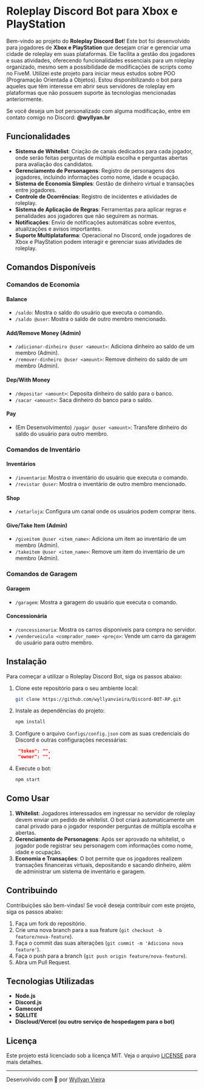 
# Roleplay Discord Bot para Xbox e PlayStation

Bem-vindo ao projeto do **Roleplay Discord Bot**! Este bot foi desenvolvido para jogadores de **Xbox e PlayStation** que desejam criar e gerenciar uma cidade de roleplay em suas plataformas. Ele facilita a gestão dos jogadores e suas atividades, oferecendo funcionalidades essenciais para um roleplay organizado, mesmo sem a possibilidade de modificações de scripts como no FiveM. Utilizei este projeto para iniciar meus estudos sobre POO (Programação Orientada a Objetos). Estou disponibilizando o bot para aqueles que têm interesse em abrir seus servidores de roleplay em plataformas que não possuem suporte às tecnologias mencionadas anteriormente.

Se você deseja um bot personalizado com alguma modificação, entre em contato comigo no Discord: **@wyllyan.br**

## Funcionalidades

- **Sistema de Whitelist**: Criação de canais dedicados para cada jogador, onde serão feitas perguntas de múltipla escolha e perguntas abertas para avaliação dos candidatos.
- **Gerenciamento de Personagens**: Registro de personagens dos jogadores, incluindo informações como nome, idade e ocupação.
- **Sistema de Economia Simples**: Gestão de dinheiro virtual e transações entre jogadores.
- **Controle de Ocorrências**: Registro de incidentes e atividades de roleplay.
- **Sistema de Aplicação de Regras**: Ferramentas para aplicar regras e penalidades aos jogadores que não seguirem as normas.
- **Notificações**: Envio de notificações automáticas sobre eventos, atualizações e avisos importantes.
- **Suporte Multiplataforma**: Operacional no Discord, onde jogadores de Xbox e PlayStation podem interagir e gerenciar suas atividades de roleplay.

## Comandos Disponíveis

### Comandos de Economia

#### Balance
- `/saldo`: Mostra o saldo do usuário que executa o comando.
- `/saldo @user`: Mostra o saldo de outro membro mencionado.

#### Add/Remove Money (Admin)
- `/adicionar-dinheiro @user <amount>`: Adiciona dinheiro ao saldo de um membro (Admin).
- `/remover-dinheiro @user <amount>`: Remove dinheiro do saldo de um membro (Admin).

#### Dep/With Money
- `/depositar <amount>`: Deposita dinheiro do saldo para o banco.
- `/sacar <amount>`: Saca dinheiro do banco para o saldo.

#### Pay
- (Em Desenvolvimento) `/pagar @user <amount>`: Transfere dinheiro do saldo do usuário para outro membro.

### Comandos de Inventário

#### Inventários
- `/inventario`: Mostra o inventário do usuário que executa o comando.
- `/revistar @user`: Mostra o inventário de outro membro mencionado.

#### Shop
- `/setarloja`: Configura um canal onde os usuários podem comprar itens.

#### Give/Take Item (Admin)
- `/giveitem @user <item_name>`: Adiciona um item ao inventário de um membro (Admin).
- `/takeitem @user <item_name>`: Remove um item do inventário de um membro (Admin).

### Comandos de Garagem

#### Garagem
- `/garagem`: Mostra a garagem do usuário que executa o comando.

#### Concessionária
- `/concessionaria`: Mostra os carros disponíveis para compra no servidor.
- `/venderveiculo <comprador_nome> <preço>`: Vende um carro da garagem do usuário para outro membro.

## Instalação

Para começar a utilizar o Roleplay Discord Bot, siga os passos abaixo:

1. Clone este repositório para o seu ambiente local:

   ```bash
   git clone https://github.com/wyllyanvieira/Discord-BOT-RP.git
   ```

2. Instale as dependências do projeto:

   ```bash
   npm install
   ```

3. Configure o arquivo `Configs/config.json` com as suas credenciais do Discord e outras configurações necessárias:

   ```json
    "token": "",
    "owner": "",
   ```

4. Execute o bot:

   ```bash
   npm start
   ```

## Como Usar

1. **Whitelist**: Jogadores interessados em ingressar no servidor de roleplay devem enviar um pedido de whitelist. O bot criará automaticamente um canal privado para o jogador responder perguntas de múltipla escolha e abertas.
2. **Gerenciamento de Personagens**: Após ser aprovado na whitelist, o jogador pode registrar seu personagem com informações como nome, idade e ocupação.
3. **Economia e Transações**: O bot permite que os jogadores realizem transações financeiras virtuais, depositando e sacando dinheiro, além de administrar um sistema de inventário e garagem.

## Contribuindo

Contribuições são bem-vindas! Se você deseja contribuir com este projeto, siga os passos abaixo:

1. Faça um fork do repositório.
2. Crie uma nova branch para a sua feature (`git checkout -b feature/nova-feature`).
3. Faça o commit das suas alterações (`git commit -m 'Adiciona nova feature'`).
4. Faça o push para a branch (`git push origin feature/nova-feature`).
5. Abra um Pull Request.

## Tecnologias Utilizadas

- **Node.js**
- **Discord.js**
- **Gamecord**
- **SQLLITE**
- **Discloud/Vercel (ou outro serviço de hospedagem para o bot)**

## Licença

Este projeto está licenciado sob a licença MIT. Veja o arquivo [LICENSE](LICENSE) para mais detalhes.

---

Desenvolvido com 💙 por [Wyllyan Vieira](https://github.com/wyllyanvieira)

